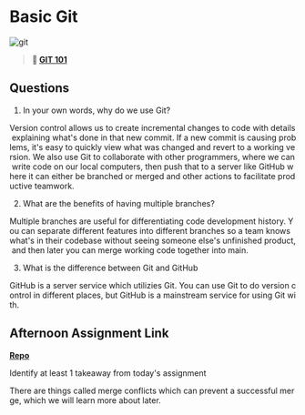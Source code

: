 # Basic Git

![git](https://git-scm.com/images/branching-illustration@2x.png)

> **📖 [GIT 101](https://codeworksacademy.com/fs-student-guide/resources/wk1/01-GIT/)**

## Questions

1. In your own words, why do we use Git?

Version control allows us to create incremental changes to code with details explaining what's done in that new commit. If a new commit is causing problems, it's easy to quickly view what was changed and revert to a working version. We also use Git to collaborate with other programmers, where we can write code on our local computers, then push that to a server like GitHub where it can either be branched or merged and other actions to facilitate productive teamwork. 

2. What are the benefits of having multiple branches?

Multiple branches are useful for differentiating code development history. You can separate different features into different branches so a team knows what's in their codebase without seeing someone else's unfinished product, and then later you can merge working code together into main. 

3. What is the difference between Git and GitHub

GitHub is a server service which utilizies Git. You can use Git to do version control in different places, but GitHub is a mainstream service for using Git with. 

## Afternoon Assignment Link

**[Repo](https://github.com/TristanFJ/fs-journal)**

Identify at least 1 takeaway from today's assignment <br>

There are things called merge conflicts which can prevent a successful merge, which we will learn more about later.
